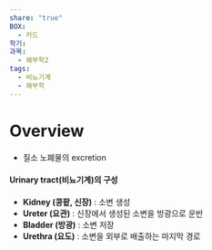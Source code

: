 ```yaml
---
share: "true"
BOX:
  - 카드
학기: 
과목:
  - 해부학2
tags:
  - 비뇨기계
  - 해부학
---
```


# Overview

- 질소 노폐물의 excretion

#### Urinary tract(비뇨기계)의 구성

- **Kidney (콩팥, 신장)** : 소변 생성
- **Ureter (요관)** : 신장에서 생성된 소변을 방광으로 운반
- **Bladder (방광)** : 소변 저장
- **Urethra (요도)** : 소변을 외부로 배출하는 마지막 경로